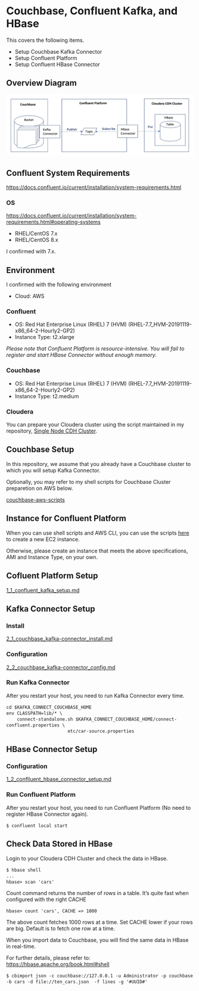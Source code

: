 # Couchbase, Confluent Kafka, and HBase

This covers the following items.
- Setup Couchbase Kafka Connector
- Setup Confluent Platform
- Setup Confluent HBase Connector

## Overview Diagram

![Overview Diagram](./images/cb_confluent_hbase_diagram.jpg)

## Confluent System Requirements

https://docs.confluent.io/current/installation/system-requirements.html

### OS
https://docs.confluent.io/current/installation/system-requirements.html#operating-systems

- RHEL/CentOS 7.x
- RHEL/CentOS 8.x

I confirmed with 7.x.

## Environment
I confirmed with the following environment

- Cloud: AWS

### Confluent
- OS: Red Hat Enterprise Linux (RHEL) 7 (HVM) (RHEL-7.7_HVM-20191119-x86_64-2-Hourly2-GP2)
- Instance Type: t2.xlarge

*Please note that Confluent Platform is resource-intensive. You will fail to register and start HBase Connector without enough memory.*

### Couchbase
- OS: Red Hat Enterprise Linux (RHEL) 7 (HVM) (RHEL-7.7_HVM-20191119-x86_64-2-Hourly2-GP2)
- Instance Type: t2.medium

### Cloudera

You can prepare your Cloudera cluster using the script maintained in my repository, [Single Node CDH Cluster](https://github.com/YoshiyukiKono/SingleNodeCDHCluster).

## Couchbase Setup

In this repository, we assume that you already have a Couchbase cluster to which you will setup Kafka Connector.

Optionally, you may refer to my shell scripts for Couchbase Cluster preparetion on AWS below.

[couchbase-aws-scripts](https://github.com/YoshiyukiKono/couchbase-aws-scripts)

## Instance for Confluent Platform

When you can use shell scripts and AWS CLI, you can use the scripts [here](./scripts/) to create a new EC2 instance.

Otherwise, please create an instance that meets the above specifications, AMI and Instance Type, on your own.

## Cofluent Platform Setup

[1_1_confluent_kafka_setup.md](1_1_confluent_kafka_setup.md)

## Kafka Connector Setup

### Install

[2_1_couchbase_kafka-connector_install.md](2_1_couchbase_kafka-connector_install.md)

### Configuration

[2_2_couchbase_kafka-connector_config.md](2_2_couchbase_kafka-connector_config.md)

### Run Kafka Connector

After you restart your host, you need to run Kafka Connector every time.
```
cd $KAFKA_CONNECT_COUCHBASE_HOME
env CLASSPATH=lib/* \
    connect-standalone.sh $KAFKA_CONNECT_COUCHBASE_HOME/connect-confluent.properties \
                       etc/car-source.properties
```

## HBase Connector Setup

### Configuration

[1_2_conflluent_hbase_connector_setup.md](1_2_conflluent_hbase_connector_setup.md)


### Run Confluent Platform

After you restart your host, you need to run Confluent Platform (No need to register HBase Connector again).
```
$ confluent local start
```

## Check Data Stored in HBase

Login to your Cloudera CDH Cluster and check the data in HBase.

```
$ hbase shell
...
hbase> scan 'cars'
```
Count command returns the number of rows in a table. It’s quite fast when configured with the right CACHE
```
hbase> count 'cars', CACHE => 1000
```
The above count fetches 1000 rows at a time. Set CACHE lower if your rows are big. Default is to fetch one row at a time.

When you import data to Couchbase, you will find the same data in HBase in real-time.


For further details, please refer to: https://hbase.apache.org/book.html#shell

```
$ cbimport json -c couchbase://127.0.0.1 -u Administrator -p couchbase -b cars -d file://ten_cars.json  -f lines -g '#UUID#'
```

## 
